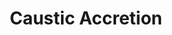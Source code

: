 ---
isDraft: false
slug: causticaccretion
title: Caustic Accretion
year: 2019
materials: oil on canvas
featured_image: ../images/artwork/Caustic_Accretion_oil.jpg
images: 
---